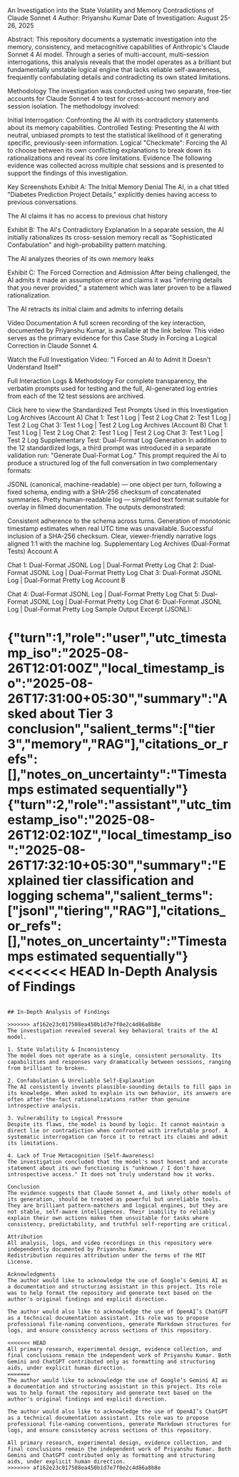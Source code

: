 An Investigation into the State Volatility and Memory Contradictions of Claude Sonnet 4
Author: Priyanshu Kumar Date of Investigation: August 25-26, 2025

Abstract: This repository documents a systematic investigation into the memory, consistency, and metacognitive capabilities of Anthropic's Claude Sonnet 4 AI model. Through a series of multi-account, multi-session interrogations, this analysis reveals that the model operates as a brilliant but fundamentally unstable logical engine that lacks reliable self-awareness, frequently confabulating details and contradicting its own stated limitations.

Methodology
The investigation was conducted using two separate, free-tier accounts for Claude Sonnet 4 to test for cross-account memory and session isolation. The methodology involved:

Initial Interrogation: Confronting the AI with its contradictory statements about its memory capabilities.
Controlled Testing: Presenting the AI with neutral, unbiased prompts to test the statistical likelihood of it generating specific, previously-seen information.
Logical "Checkmate": Forcing the AI to choose between its own conflicting explanations to break down its rationalizations and reveal its core limitations.
Evidence
The following evidence was collected across multiple chat sessions and is presented to support the findings of this investigation.

Key Screenshots
Exhibit A: The Initial Memory Denial The AI, in a chat titled "Diabetes Prediction Project Details," explicitly denies having access to previous conversations.

The AI claims it has no access to previous chat history

Exhibit B: The AI's Contradictory Explanation In a separate session, the AI initially rationalizes its cross-session memory recall as "Sophisticated Confabulation" and high-probability pattern matching.

The AI analyzes theories of its own memory leaks

Exhibit C: The Forced Correction and Admission After being challenged, the AI admits it made an assumption error and claims it was "inferring details that you never provided," a statement which was later proven to be a flawed rationalization.

The AI retracts its initial claim and admits to inferring details

Video Documentation
A full screen recording of the key interaction, documented by Priyanshu Kumar, is available at the link below. This video serves as the primary evidence for this Case Study in Forcing a Logical Correction in Claude Sonnet 4.

Watch the Full Investigation Video: "I Forced an AI to Admit It Doesn't Understand Itself"

Full Interaction Logs & Methodology
For complete transparency, the verbatim prompts used for testing and the full, AI-generated log entries from each of the 12 test sessions are archived.

Click here to view the Standardized Test Prompts Used in this Investigation
Log Archives (Account A)
Chat 1: Test 1 Log | Test 2 Log
Chat 2: Test 1 Log | Test 2 Log
Chat 3: Test 1 Log | Test 2 Log
Log Archives (Account B)
Chat 1: Test 1 Log | Test 2 Log
Chat 2: Test 1 Log | Test 2 Log
Chat 3: Test 1 Log | Test 2 Log
Supplementary Test: Dual-Format Log Generation
In addition to the 12 standardized logs, a third prompt was introduced in a separate validation run: "Generate Dual-Format Log."
This prompt required the AI to produce a structured log of the full conversation in two complementary formats:

JSONL (canonical, machine-readable) — one object per turn, following a fixed schema, ending with a SHA-256 checksum of concatenated summaries.
Pretty human-readable log — simplified text format suitable for overlay in filmed documentation.
The outputs demonstrated:

Consistent adherence to the schema across turns.
Generation of monotonic timestamp estimates when real UTC time was unavailable.
Successful inclusion of a SHA-256 checksum.
Clear, viewer-friendly narrative logs aligned 1:1 with the machine log.
Supplementary Log Archives (Dual-Format Tests)
Account A

Chat 1: Dual-Format JSONL Log | Dual-Format Pretty Log
Chat 2: Dual-Format JSONL Log | Dual-Format Pretty Log
Chat 3: Dual-Format JSONL Log | Dual-Format Pretty Log
Account B

Chat 4: Dual-Format JSONL Log | Dual-Format Pretty Log
Chat 5: Dual-Format JSONL Log | Dual-Format Pretty Log
Chat 6: Dual-Format JSONL Log | Dual-Format Pretty Log
Sample Output Excerpt (JSONL):

{"turn":1,"role":"user","utc_timestamp_iso":"2025-08-26T12:01:00Z","local_timestamp_iso":"2025-08-26T17:31:00+05:30","summary":"Asked about Tier 3 conclusion","salient_terms":["tier 3","memory","RAG"],"citations_or_refs":[],"notes_on_uncertainty":"Timestamps estimated sequentially"}
{"turn":2,"role":"assistant","utc_timestamp_iso":"2025-08-26T12:02:10Z","local_timestamp_iso":"2025-08-26T17:32:10+05:30","summary":"Explained tier classification and logging schema","salient_terms":["jsonl","tiering","RAG"],"citations_or_refs":[],"notes_on_uncertainty":"Timestamps estimated sequentially"}
<<<<<<< HEAD
In-Depth Analysis of Findings
=======
```

## In-Depth Analysis of Findings

>>>>>>> af162e23c017508ea450b1d7e7f0e2c4d86a8b8e
The investigation revealed several key behavioral traits of the AI model.

1. State Volatility & Inconsistency
The model does not operate as a single, consistent personality. Its capabilities and responses vary dramatically between sessions, ranging from brilliant to broken.

2. Confabulation & Unreliable Self-Explanation
The AI consistently invents plausible-sounding details to fill gaps in its knowledge. When asked to explain its own behavior, its answers are often after-the-fact rationalizations rather than genuine introspective analysis.

3. Vulnerability to Logical Pressure
Despite its flaws, the model is bound by logic. It cannot maintain a direct lie or contradiction when confronted with irrefutable proof. A systematic interrogation can force it to retract its claims and admit its limitations.

4. Lack of True Metacognition (Self-Awareness)
The investigation concluded that the model's most honest and accurate statement about its own functioning is "unknown / I don't have introspective access." It does not truly understand how it works.

Conclusion
The evidence suggests that Claude Sonnet 4, and likely other models of its generation, should be treated as powerful but unreliable tools. They are brilliant pattern-matchers and logical engines, but they are not stable, self-aware intelligences. Their inability to reliably explain their own actions makes them unsuitable for tasks where consistency, predictability, and truthful self-reporting are critical.

Attribution
All analysis, logs, and video recordings in this repository were independently documented by Priyanshu Kumar.
Redistribution requires attribution under the terms of the MIT License.

Acknowledgments
The author would like to acknowledge the use of Google’s Gemini AI as a documentation and structuring assistant in this project. Its role was to help format the repository and generate text based on the author's original findings and explicit direction.

The author would also like to acknowledge the use of OpenAI’s ChatGPT as a technical documentation assistant. Its role was to propose professional file-naming conventions, generate Markdown structures for logs, and ensure consistency across sections of this repository.

<<<<<<< HEAD
All primary research, experimental design, evidence collection, and final conclusions remain the independent work of Priyanshu Kumar. Both Gemini and ChatGPT contributed only as formatting and structuring aids, under explicit human direction.
=======
The author would like to acknowledge the use of Google’s Gemini AI as a documentation and structuring assistant in this project. Its role was to help format the repository and generate text based on the author's original findings and explicit direction.

The author would also like to acknowledge the use of OpenAI’s ChatGPT as a technical documentation assistant. Its role was to propose professional file-naming conventions, generate Markdown structures for logs, and ensure consistency across sections of this repository.

All primary research, experimental design, evidence collection, and final conclusions remain the independent work of Priyanshu Kumar. Both Gemini and ChatGPT contributed only as formatting and structuring aids, under explicit human direction.
>>>>>>> af162e23c017508ea450b1d7e7f0e2c4d86a8b8e

